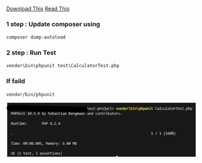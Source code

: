 [Download This](https://getcomposer.org/)
[Read This](https://www.freecodecamp.org/news/test-php-code-with-phpunit/)

### 1 step : Update composer using
```bash
composer dump-autoload
```

### 2 step : Run Test
```bash
vendor\bin\phpunit test\CalculatorTest.php
```

### If faild
```bash
vendor/bin/phpunit
```

![Sample Test](sample.png)